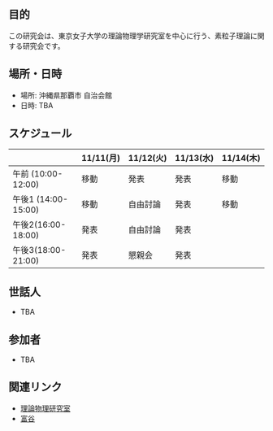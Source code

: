 ## 目的
この研究会は、東京女子大学の理論物理学研究室を中心に行う、素粒子理論に関する研究会です。

## 場所・日時

- 場所: 沖縄県那覇市 自治会館
- 日時: TBA

## スケジュール

|                      | 11/11(月) | 11/12(火)  | 11/13(水) | 11/14(木) |
| -------------------- | --------- | ---------- | --------- | --------- |
| 午前   (10:00-12:00) | 移動      | 発表       | 発表      | 移動      |
| 午後1 (14:00-15:00)  | 移動      | 自由討論 | 発表      | 移動      |
| 午後2(16:00-18:00)   | 発表      | 自由討論 | 発表      |           |
| 午後3(18:00-21:00)   | 発表      | 懇親会     | 発表      |           |

## 世話人
- TBA

## 参加者
- TBA
  
## 関連リンク

- [理論物理研究室](https://sites.google.com/lab.twcu.ac.jp/phys-ja/home)
- [富谷](https://www2.yukawa.kyoto-u.ac.jp/~akio.tomiya/)

